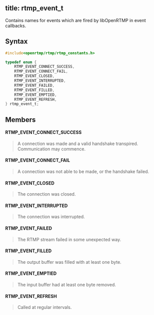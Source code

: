 title: rtmp_event_t
----------------------

Contains names for events which are fired by libOpenRTMP in event callbacks.

## Syntax ##

```c
#include<openrtmp/rtmp/rtmp_constants.h>

typedef enum {
    RTMP_EVENT_CONNECT_SUCCESS,
    RTMP_EVENT_CONNECT_FAIL,
    RTMP_EVENT_CLOSED,
    RTMP_EVENT_INTERRUPTED,
    RTMP_EVENT_FAILED,
    RTMP_EVENT_FILLED,
    RTMP_EVENT_EMPTIED,
    RTMP_EVENT_REFRESH,
} rtmp_event_t;
```

## Members ##

#### RTMP_EVENT_CONNECT_SUCCESS ####
> A connection was made and a valid handshake transpired. Communication may commence.
>

#### RTMP_EVENT_CONNECT_FAIL ####
> A connection was not able to be made, or the handshake failed.
>

#### RTMP_EVENT_CLOSED ####
> The connection was closed.
>

#### RTMP_EVENT_INTERRUPTED ####
> The connection was interrupted.
>

#### RTMP_EVENT_FAILED ####
> The RTMP stream failed in some unexpected way.
>

#### RTMP_EVENT_FILLED ####
> The output buffer was filled with at least one byte.
>

#### RTMP_EVENT_EMPTIED ####
> The input buffer had at least one byte removed.
>

#### RTMP_EVENT_REFRESH ####
> Called at regular intervals.
>

